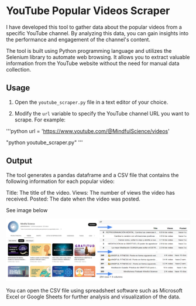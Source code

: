 # YouTube Popular Videos Scraper

I have developed this tool to gather data about the popular videos from a specific YouTube channel. By analyzing this data, you can gain insights into the performance and engagement of the channel's content.

The tool is built using Python programming language and utilizes the Selenium library to automate web browsing. It allows you to extract valuable information from the YouTube website without the need for manual data collection.


## Usage

1. Open the `youtube_scraper.py` file in a text editor of your choice.

2. Modify the `url` variable to specify the YouTube channel URL you want to scrape. For example:

'''python
url = 'https://www.youtube.com/@MindfulScience/videos'

"python youtube_scraper.py" '''

## Output



The tool generates a pandas dataframe and a CSV file that contains the following information for each popular video:

Title: The title of the video.
Views: The number of views the video has received.
Posted: The date when the video was posted.

See image below

![Screenshot](images/youtube_to_dataframe.png)

You can open the CSV file using spreadsheet software such as Microsoft Excel or Google Sheets for further analysis and visualization of the data.



